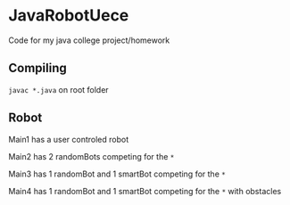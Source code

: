 # JavaRobotUece

Code for my java college project/homework

## Compiling

`javac *.java` on root folder

## Robot

Main1 has a user controled robot

Main2 has 2 randomBots competing for the `*`

Main3 has 1 randomBot and 1 smartBot competing for the `*`

Main4 has 1 randomBot and 1 smartBot competing for the `*` with obstacles
